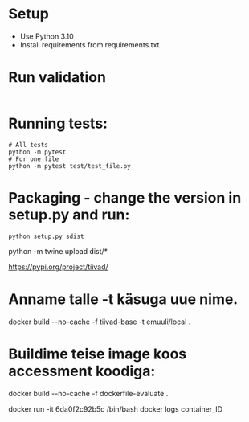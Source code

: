 # Setup
* Use Python 3.10
* Install requirements from requirements.txt

# Run validation
```

```

# Running tests:
```
# All tests
python -m pytest
# For one file
python -m pytest test/test_file.py
```

# Packaging - change the version in setup.py and run:
```
python setup.py sdist
```

python -m twine upload dist/* 


https://pypi.org/project/tiivad/



# Anname talle -t käsuga uue nime.
docker build --no-cache -f tiivad-base -t emuuli/local .

# Buildime teise image koos accessment koodiga:
docker build --no-cache -f dockerfile-evaluate .

docker run -it 6da0f2c92b5c /bin/bash
docker logs container_ID